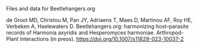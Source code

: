 Files and data for Beetlehangers.org

de Groot MD, Christou M, Pan JY, Adriaens T, Maes D, Martinou AF, Roy HE, Verbeken A, Haelewaters D. Beetlehangers.org: harmonizing host–parasite records of Harmonia axyridis and Hesperomyces harmoniae. Arthropod-Plant Interactions (in press). https://doi.org/10.1007/s11829-023-10037-2
